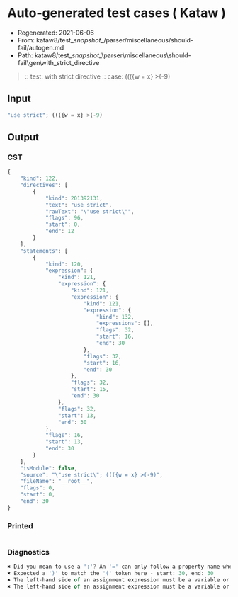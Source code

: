 # Auto-generated test cases ( Kataw )
- Regenerated: 2021-06-06
- From: kataw8/test\__snapshot__/parser/miscellaneous/should-fail/autogen.md
- Path: kataw8/test\__snapshot__\parser\miscellaneous\should-fail\gen\with_strict_directive
> :: test: with strict directive
> :: case: ((({w = x} >(-9)
## Input

`````js
"use strict"; ((({w = x} >(-9)
`````
## Output

### CST

```javascript
{
    "kind": 122,
    "directives": [
        {
            "kind": 201392131,
            "text": "use strict",
            "rawText": "\"use strict\"",
            "flags": 96,
            "start": 0,
            "end": 12
        }
    ],
    "statements": [
        {
            "kind": 120,
            "expression": {
                "kind": 121,
                "expression": {
                    "kind": 121,
                    "expression": {
                        "kind": 121,
                        "expression": {
                            "kind": 132,
                            "expressions": [],
                            "flags": 32,
                            "start": 16,
                            "end": 30
                        },
                        "flags": 32,
                        "start": 16,
                        "end": 30
                    },
                    "flags": 32,
                    "start": 15,
                    "end": 30
                },
                "flags": 32,
                "start": 13,
                "end": 30
            },
            "flags": 16,
            "start": 13,
            "end": 30
        }
    ],
    "isModule": false,
    "source": "\"use strict\"; ((({w = x} >(-9)",
    "fileName": "__root__",
    "flags": 0,
    "start": 0,
    "end": 30
}
```

### Printed

```javascript

```

### Diagnostics

```javascript
✖ Did you mean to use a ':'? An '=' can only follow a property name when the containing object literal is part of a destructuring - start: 24, end: 26
✖ Expected a ')' to match the '(' token here - start: 30, end: 30
✖ The left-hand side of an assignment expression must be a variable or a property access - start: 30, end: 30
✖ The left-hand side of an assignment expression must be a variable or a property access - start: 30, end: 30

```

